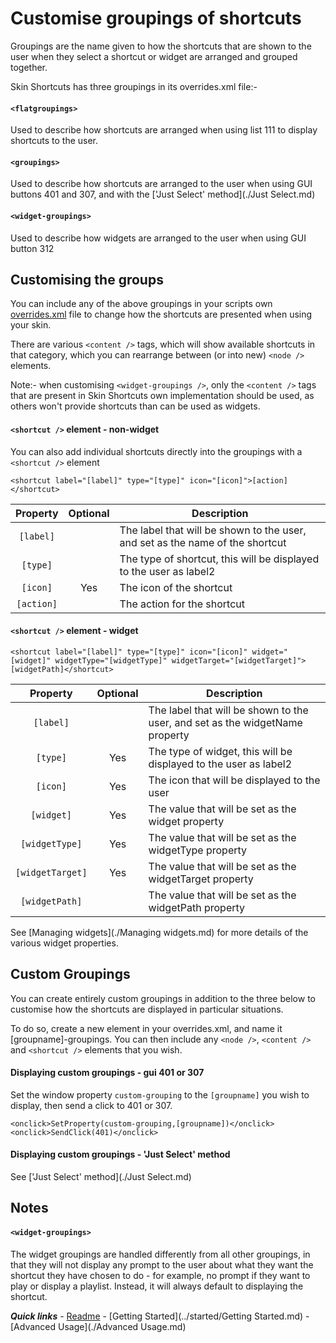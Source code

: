 # Customise groupings of shortcuts

Groupings are the name given to how the shortcuts that are shown to the user when they select a shortcut or widget are arranged and grouped together.

Skin Shortcuts has three groupings in its overrides.xml file:-

#### `<flatgroupings>`

Used to describe how shortcuts are arranged when using list 111 to display shortcuts to the user.

#### `<groupings>`

Used to describe how shortcuts are arranged to the user when using GUI buttons 401 and 307, and with the ['Just Select' method](./Just Select.md)

#### `<widget-groupings>`

Used to describe how widgets are arranged to the user when using GUI button 312

## Customising the groups

You can include any of the above groupings in your scripts own [overrides.xml](./overrides.md) file to change how the shortcuts are presented when using your skin.

There are various `<content />` tags, which will show available shortcuts in that category, which you can rearrange between (or into new) `<node />` elements.

Note:- when customising `<widget-groupings />`, only the `<content />` tags that are present in Skin Shortcuts own implementation should be used, as others won't provide shortcuts than can be used as widgets.

#### `<shortcut />` element - non-widget

You can also add individual shortcuts directly into the groupings with a `<shortcut />` element

`<shortcut label="[label]" type="[type]" icon="[icon]">[action]</shortcut>`

| Property | Optional | Description |
| :------: | :-------: | ----------- |
| `[label]` | | The label that will be shown to the user, and set as the name of the shortcut |
| `[type]` | | The type of shortcut, this will be displayed to the user as label2 |
| `[icon]` | Yes | The icon of the shortcut |
| `[action]` | | The action for the shortcut

#### `<shortcut />` element - widget

`<shortcut label="[label]" type="[type]" icon="[icon]" widget="[widget]" widgetType="[widgetType]" widgetTarget="[widgetTarget]">[widgetPath]</shortcut>`

| Property | Optional | Description |
| :------: | :-------: | ----------- |
| `[label]` | | The label that will be shown to the user, and set as the widgetName property |
| `[type]` | Yes | The type of widget, this will be displayed to the user as label2 |
| `[icon]` | Yes | The icon that will be displayed to the user |
| `[widget]` | Yes | The value that will be set as the widget property |
| `[widgetType]` | Yes | The value that will be set as the widgetType property |
| `[widgetTarget]` | Yes | The value that will be set as the widgetTarget property |
| `[widgetPath]` |  | The value that will be set as the widgetPath property |

See [Managing widgets](./Managing widgets.md) for more details of the various widget properties.

## Custom Groupings

You can create entirely custom groupings in addition to the three below to customise how the shortcuts are displayed in particular situations.

To do so, create a new element in your overrides.xml, and name it [groupname]-groupings. You can then include any `<node />`, `<content />` and `<shortcut />` elements that you wish.

#### Displaying custom groupings - gui 401 or 307

Set the window property `custom-grouping` to the `[groupname]` you wish to display, then send a click to 401 or 307.

```
<onclick>SetProperty(custom-grouping,[groupname])</onclick>
<onclick>SendClick(401)</onclick>
```

#### Displaying custom groupings - 'Just Select' method

See ['Just Select' method](./Just Select.md)

## Notes

#### `<widget-groupings>`

The widget groupings are handled differently from all other groupings, in that they will not display any prompt to the user about what they want the shortcut they have chosen to do - for example, no prompt if they want to play or display a playlist. Instead, it will always default to displaying the shortcut.

***Quick links*** - [Readme](../../../README.md) - [Getting Started](../started/Getting Started.md) - [Advanced Usage](./Advanced Usage.md)